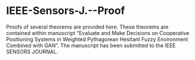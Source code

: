 # IEEE-Sensors-J.--Proof


Proofs of several theorems are provided here. 
These theorems are contained within manuscript “Evaluate and Make Decisions on Cooperative Positioning Systems in Weighted Pythagorean Hesitant Fuzzy Environment Combined with GAN”. 
The manuscript has been submitted to the IEEE SENSORS JOURNAL.
